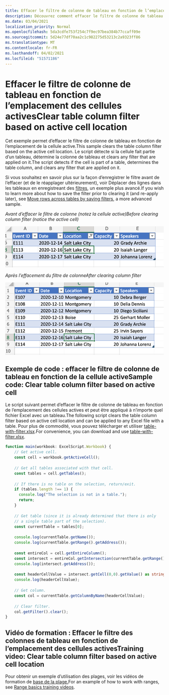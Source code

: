 ```yaml
---
title: Effacer le filtre de colonne de tableau en fonction de l’emplacement des cellules actives
description: Découvrez comment effacer le filtre de colonne de tableau en fonction de l’emplacement des cellules actives.
ms.date: 03/04/2021
localization_priority: Normal
ms.openlocfilehash: 5da3cdfe753f254c7f9ec97bea384b77ccaff09e
ms.sourcegitcommit: 5d24e77df70aa2c1c982275d53213c2a9323ff86
ms.translationtype: MT
ms.contentlocale: fr-FR
ms.lasthandoff: 04/02/2021
ms.locfileid: "51571186"
---
```

# <a name="clear-table-column-filter-based-on-active-cell-location"></a><span data-ttu-id="6be29-103">Effacer le filtre de colonne de tableau en fonction de l’emplacement des cellules actives</span><span class="sxs-lookup"><span data-stu-id="6be29-103">Clear table column filter based on active cell location</span></span>

<span data-ttu-id="6be29-104">Cet exemple permet d’effacer le filtre de colonne de tableau en fonction de l’emplacement de la cellule active.</span><span class="sxs-lookup"><span data-stu-id="6be29-104">This sample clears the table column filter based on the active cell location.</span></span> <span data-ttu-id="6be29-105">Le script détecte si la cellule fait partie d’un tableau, détermine la colonne de tableau et clears any filter that are applied on it.</span><span class="sxs-lookup"><span data-stu-id="6be29-105">The script detects if the cell is part of a table, determines the table column, and clears any filter that are applied on it.</span></span>

<span data-ttu-id="6be29-106">Si vous souhaitez en savoir plus sur la façon d’enregistrer le filtre avant de l’effacer (et de le réapplager ultérieurement), voir Déplacer des lignes dans les tableaux en enregistreant des [filtres](move-rows-across-tables.md), un exemple plus avancé.</span><span class="sxs-lookup"><span data-stu-id="6be29-106">If you wish to learn more about how to save the filter prior to clearing it (and re-apply later), see [Move rows across tables by saving filters](move-rows-across-tables.md), a more advanced sample.</span></span>

<span data-ttu-id="6be29-107">_Avant d’effacer le filtre de colonne (notez la cellule active)_</span><span class="sxs-lookup"><span data-stu-id="6be29-107">_Before clearing column filter (notice the active cell)_</span></span>

![Avant d’effacer le filtre de colonne](../../images/before-filter-applied.png)

<span data-ttu-id="6be29-109">_Après l’effacement du filtre de colonne_</span><span class="sxs-lookup"><span data-stu-id="6be29-109">_After clearing column filter_</span></span>

![Après l’effacement du filtre de colonne](../../images/after-filter-cleared.png)

## <a name="sample-code-clear-table-column-filter-based-on-active-cell"></a><span data-ttu-id="6be29-111">Exemple de code : effacer le filtre de colonne de tableau en fonction de la cellule active</span><span class="sxs-lookup"><span data-stu-id="6be29-111">Sample code: Clear table column filter based on active cell</span></span>

<span data-ttu-id="6be29-112">Le script suivant permet d’effacer le filtre de colonne de tableau en fonction de l’emplacement des cellules actives et peut être appliqué à n’importe quel fichier Excel avec un tableau.</span><span class="sxs-lookup"><span data-stu-id="6be29-112">The following script clears the table column filter based on active cell location and can be applied to any Excel file with a table.</span></span> <span data-ttu-id="6be29-113">Pour plus de commodité, vous pouvez télécharger et utiliser <a href="table-with-filter.xlsx">table-with-filter.xlsx</a>.</span><span class="sxs-lookup"><span data-stu-id="6be29-113">For convenience, you can download and use <a href="table-with-filter.xlsx">table-with-filter.xlsx</a>.</span></span>

```TypeScript
function main(workbook: ExcelScript.Workbook) {
    // Get active cell.
    const cell = workbook.getActiveCell();

    // Get all tables associated with that cell.
    const tables = cell.getTables();
    
    // If there is no table on the selection, return/exit.
    if (tables.length !== 1) {
      console.log("The selection is not in a table.");
      return;
    }

    // Get table (since it is already determined that there is only
    // a single table part of the selection).
    const currentTable = tables[0];

    console.log(currentTable.getName());
    console.log(currentTable.getRange().getAddress());

    const entireCol = cell.getEntireColumn();
    const intersect = entireCol.getIntersection(currentTable.getRange());
    console.log(intersect.getAddress());

    const headerCellValue = intersect.getCell(0,0).getValue() as string;
    console.log(headerCellValue);

    // Get column.
    const col = currentTable.getColumnByName(headerCellValue);

    // Clear filter.
    col.getFilter().clear();
}
```

## <a name="training-video-clear-table-column-filter-based-on-active-cell-location"></a><span data-ttu-id="6be29-114">Vidéo de formation : Effacer le filtre des colonnes de tableau en fonction de l’emplacement des cellules actives</span><span class="sxs-lookup"><span data-stu-id="6be29-114">Training video: Clear table column filter based on active cell location</span></span>

<span data-ttu-id="6be29-115">Pour obtenir un exemple d’utilisation des plages, voir les vidéos de formation de [base de la plage.](range-basics.md#training-videos-range-basics)</span><span class="sxs-lookup"><span data-stu-id="6be29-115">For an example of how to work with ranges, see [Range basics training videos](range-basics.md#training-videos-range-basics).</span></span>
